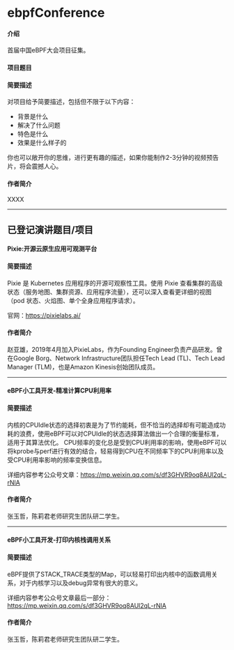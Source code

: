 # ebpfConference

#### 介绍
首届中国eBPF大会项目征集。

#### 项目题目


#### 简要描述
对项目给予简要描述，包括但不限于以下内容：

- 背景是什么
- 解决了什么问题
- 特色是什么
- 效果是什么样子的

你也可以敞开你的思维，进行更有趣的描述，如果你能制作2-3分钟的视频预告片，将会震撼人心。



#### 作者简介
XXXX




*************************************************
## 已登记演讲题目/项目

#### Pixie:开源云原生应用可观测平台
#### 简要描述
 Pixie 是 Kubernetes 应用程序的开源可观察性工具。使用 Pixie 查看集群的高级状态（服务地图、集群资源、应用程序流量），还可以深入查看更详细的视图（pod 状态、火焰图、单个全身应用程序请求）。

官网：https://pixielabs.ai/


#### 作者简介
 赵亚雄，2019年4月加入PixieLabs，作为Founding Engineer负责产品研发。曾在Google Borg、Network Infrastructure团队担任Tech Lead (TL)、Tech Lead Manager (TLM)，也是Amazon Kinesis创始团队成员。


*************************************************
####  eBPF小工具开发-精准计算CPU利用率
#### 简要描述
 内核的CPUIdle状态的选择初衷是为了节约能耗，但不恰当的选择却有可能造成功耗的浪费，使用eBPF可以对CPUIdle的状态选择算法做出一个合理的衡量标准，适用于其算法优化。
CPU频率的变化总是受到CPU利用率的影响，使用eBPF可以将kprobe与perf进行有效的结合，轻易得到CPU在不同频率下的CPU利用率以及受CPU利用率影响的频率变换信息。


详细内容参考公众号文章：https://mp.weixin.qq.com/s/df3GHVR9oq8AUl2qL-rNlA

#### 作者简介
张玉哲，陈莉君老师研究生团队研二学生。

*************************************************
####  eBPF小工具开发-打印内核栈调用关系
#### 简要描述
eBPF提供了STACK_TRACE类型的Map，可以轻易打印出内核中的函数调用关系，对于内核学习以及debug异常有很大的意义。

详细内容参考公众号文章最后一部分：https://mp.weixin.qq.com/s/df3GHVR9oq8AUl2qL-rNlA

#### 作者简介
张玉哲，陈莉君老师研究生团队研二学生。
